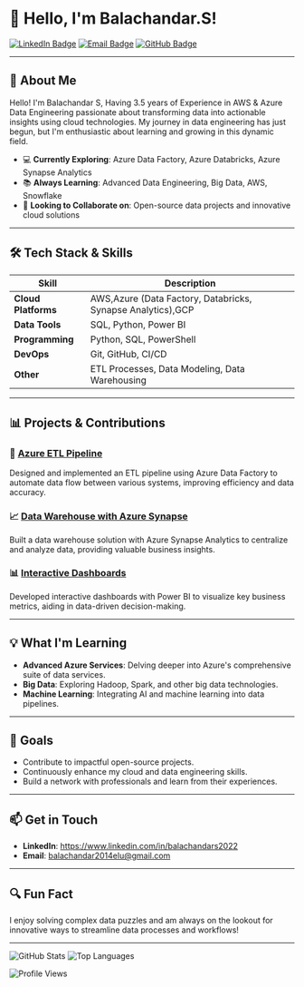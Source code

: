 # 👋 Hello, I'm Balachandar.S!

[![LinkedIn Badge](https://img.shields.io/badge/LinkedIn-Profile-blue)](https://www.linkedin.com/in/balachandars2022)
[![Email Badge](https://img.shields.io/badge/Email-Me-red)](mailto:balachandar2014elu@gmail.com)
[![GitHub Badge](https://img.shields.io/github/followers/yourusername?label=Follow&style=social)](https://github.com/zBalachandar)

---

## 🌟 **About Me**

Hello! I'm Balachandar S, Having 3.5 years of Experience in AWS & Azure Data Engineering passionate about transforming data into actionable insights using cloud technologies. My journey in data engineering has just begun, but I'm enthusiastic about learning and growing in this dynamic field.

- 💻 **Currently Exploring**: Azure Data Factory, Azure Databricks, Azure Synapse Analytics
- 📚 **Always Learning**: Advanced Data Engineering, Big Data, AWS, Snowflake
- 🌱 **Looking to Collaborate on**: Open-source data projects and innovative cloud solutions

---

## 🛠️ **Tech Stack & Skills**

| Skill             | Description                             |
| ----------------- | --------------------------------------- |
| **Cloud Platforms**| AWS,Azure (Data Factory, Databricks, Synapse Analytics),GCP|
| **Data Tools**    | SQL, Python, Power BI                  |
| **Programming**   | Python, SQL, PowerShell                |
| **DevOps**        | Git, GitHub, CI/CD                     |
| **Other**         | ETL Processes, Data Modeling, Data Warehousing |

---

## 📊 **Projects & Contributions**

### 🚀 [Azure ETL Pipeline](https://github.com/YourUsername/Azure-ETL-Pipeline)
Designed and implemented an ETL pipeline using Azure Data Factory to automate data flow between various systems, improving efficiency and data accuracy.

### 📈 [Data Warehouse with Azure Synapse](https://github.com/YourUsername/Data-Warehouse-Synapse)
Built a data warehouse solution with Azure Synapse Analytics to centralize and analyze data, providing valuable business insights.

### 📊 [Interactive Dashboards](https://github.com/YourUsername/PowerBI-Dashboards)
Developed interactive dashboards with Power BI to visualize key business metrics, aiding in data-driven decision-making.

---

## 💡 **What I'm Learning**

- **Advanced Azure Services**: Delving deeper into Azure's comprehensive suite of data services.
- **Big Data**: Exploring Hadoop, Spark, and other big data technologies.
- **Machine Learning**: Integrating AI and machine learning into data pipelines.

---

## 🌟 **Goals**

- Contribute to impactful open-source projects.
- Continuously enhance my cloud and data engineering skills.
- Build a network with professionals and learn from their experiences.

---

## 📫 **Get in Touch**

- **LinkedIn**: https://www.linkedin.com/in/balachandars2022
- **Email**: balachandar2014elu@gmail.com

---

## 🔍 **Fun Fact**

I enjoy solving complex data puzzles and am always on the lookout for innovative ways to streamline data processes and workflows!

---

![GitHub Stats](https://github-readme-stats.vercel.app/api?username=zBalachandar&show_icons=true&theme=radical)
![Top Languages](https://github-readme-stats.vercel.app/api/top-langs/?username=zBalachandar&layout=compact&theme=radical)

![Profile Views](https://komarev.com/ghpvc/?username=zBalachandar&style=flat-square)
